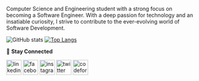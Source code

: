 Computer Science and Engineering student with a strong focus on becoming a Software Engineer. With a deep passion for technology and an insatiable curiosity, I strive to contribute to the ever-evolving world of Software Development.

 ![GitHub stats](https://github-readme-stats.vercel.app/api?username=mashudh-ahmed&show_icons=true)  [![Top Langs](https://github-readme-stats.vercel.app/api/top-langs/?username=mashudh-ahmed)](https://github.com/anuraghazra/github-readme-stats)



🔗 **Stay Connected**


[<img src='https://cdn.jsdelivr.net/npm/simple-icons@3.0.1/icons/linkedin.svg' alt='linkedin' height='40'>](https://www.linkedin.com/in/mashudh-ahmed/) [<img src='https://cdn.jsdelivr.net/npm/simple-icons@3.0.1/icons/facebook.svg' alt='facebook' height='40'>](https://www.facebook.com/mashhood.siam)  [<img src='https://cdn.jsdelivr.net/npm/simple-icons@3.0.1/icons/instagram.svg' alt='instagram' height='40'>](https://www.instagram.com/mashhood.siam/)  [<img src='https://cdn.jsdelivr.net/npm/simple-icons@3.0.1/icons/twitter.svg' alt='twitter' height='40'>](https://twitter.com/mashhood_siam)   [<img src='https://cdn.jsdelivr.net/npm/simple-icons@3.0.1/icons/codeforces.svg' alt='codeforces' height='40'>](https://codeforces.com/profile/mashudh_ahmed)



